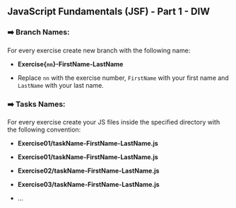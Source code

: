 
## JavaScript Fundamentals (JSF) - Part 1 - DIW 


### :arrow_right: Branch Names:

For every exercise create new branch with the following name:

* **Exercise{`nn`}-FirstName-LastName**

* Replace `nn` with the exercise number, `FirstName` with your first name and `LastName` with your last name.


### :arrow_right: Tasks Names:

For every exercise create your JS files inside the specified directory with the following convention:

* **Exercise01/taskName-FirstName-LastName.js**

* **Exercise01/taskName-FirstName-LastName.js**

* **Exercise02/taskName-FirstName-LastName.js**

* **Exercise03/taskName-FirstName-LastName.js**

* ...

